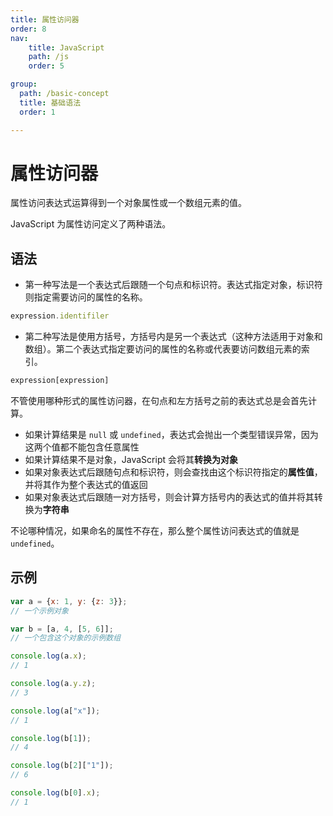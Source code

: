```yaml
---
title: 属性访问器
order: 8
nav:
    title: JavaScript
    path: /js
    order: 5

group:
  path: /basic-concept
  title: 基础语法
  order: 1

---
```


# 属性访问器

属性访问表达式运算得到一个对象属性或一个数组元素的值。

JavaScript 为属性访问定义了两种语法。

## 语法

- 第一种写法是一个表达式后跟随一个句点和标识符。表达式指定对象，标识符则指定需要访问的属性的名称。

```js
expression.identifiler
```

- 第二种写法是使用方括号，方括号内是另一个表达式（这种方法适用于对象和数组）。第二个表达式指定要访问的属性的名称或代表要访问数组元素的索引。

```js
expression[expression]
```

不管使用哪种形式的属性访问器，在句点和左方括号之前的表达式总是会首先计算。

- 如果计算结果是 `null` 或 `undefined`，表达式会抛出一个类型错误异常，因为这两个值都不能包含任意属性
- 如果计算结果不是对象，JavaScript 会将其**转换为对象**
- 如果对象表达式后跟随句点和标识符，则会查找由这个标识符指定的**属性值**，并将其作为整个表达式的值返回
- 如果对象表达式后跟随一对方括号，则会计算方括号内的表达式的值并将其转换为**字符串**

不论哪种情况，如果命名的属性不存在，那么整个属性访问表达式的值就是 `undefined`。

## 示例

```js
var a = {x: 1, y: {z: 3}};
// 一个示例对象

var b = [a, 4, [5, 6]];
// 一个包含这个对象的示例数组

console.log(a.x);
// 1

console.log(a.y.z);
// 3

console.log(a["x"]);
// 1

console.log(b[1]);
// 4

console.log(b[2]["1"]);
// 6

console.log(b[0].x);
// 1
```
